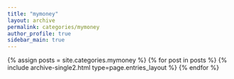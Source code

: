 ```yaml
---
title: "mymoney"
layout: archive
permalink: categories/mymoney
author_profile: true
sidebar_main: true
---
```


{% assign posts = site.categories.mymoney %}
{% for post in posts %} {% include archive-single2.html type=page.entries_layout %} {% endfor %}